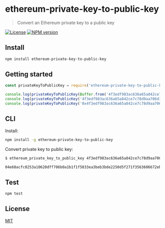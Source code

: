# ethereum-private-key-to-public-key

> Convert an Ethereum private key to a public key

[![License](http://img.shields.io/badge/license-MIT-blue.svg)](https://raw.githubusercontent.com/miguelmota/ethereum-private-key-to-public-key/master/LICENSE)
[![NPM version](https://badge.fury.io/js/ethereum-private-key-to-public-key.svg)](http://badge.fury.io/js/ethereum-private-key-to-public-key)

## Install

```bash
npm install ethereum-private-key-to-public-key
```

## Getting started

```javascript
const privateKeyToPublicKey = require('ethereum-private-key-to-public-key')

console.log(privateKeyToPublicKey(Buffer.from('4f3edf983ac636a65a842ce7c78d9aa706d3b113bce9c46f30d7d21715b23b1d', 'hex')).toString('hex')) // '04e68acfc0253a10620dff706b0a1b1f1f5833ea3beb3bde2250d5f271f3563606672ebc45e0b7ea2e816ecb70ca03137b1c9476eec63d4632e990020b7b6fba39'
console.log(privateKeyToPublicKey('4f3edf983ac636a65a842ce7c78d9aa706d3b113bce9c46f30d7d21715b23b1d').toString('hex')) // '04e68acfc0253a10620dff706b0a1b1f1f5833ea3beb3bde2250d5f271f3563606672ebc45e0b7ea2e816ecb70ca03137b1c9476eec63d4632e990020b7b6fba39'
console.log(privateKeyToPublicKey('0x4f3edf983ac636a65a842ce7c78d9aa706d3b113bce9c46f30d7d21715b23b1d').toString('hex')) // '04e68acfc0253a10620dff706b0a1b1f1f5833ea3beb3bde2250d5f271f3563606672ebc45e0b7ea2e816ecb70ca03137b1c9476eec63d4632e990020b7b6fba39'
```

## CLI

Install:

```bash
npm install -g ethereum-private-key-to-public-key
```

Convert private key to public key:

```bash
$ ethereum_private_key_to_public_key 4f3edf983ac636a65a842ce7c78d9aa706d3b113bce9c46f30d7d21715b23b1d

04e68acfc0253a10620dff706b0a1b1f1f5833ea3beb3bde2250d5f271f3563606672ebc45e0b7ea2e816ecb70ca03137b1c9476eec63d4632e990020b7b6fba39
```

## Test

```bash
npm test
```

## License

[MIT](LICENSE)
